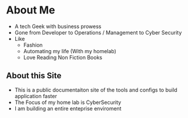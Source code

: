 # About Me
- A tech Geek with business prowess
- Gone from Developer to Operations / Management to Cyber Security
- Like 
    - Fashion
    - Automating my life  (With my homelab)
    - Love Reading Non Fiction Books

## About this Site
- This is a public documentaiton site of the tools and configs to build application faster
- The Focus of my home lab is CyberSecurity
- I am building an entire enteprise enviroment 

